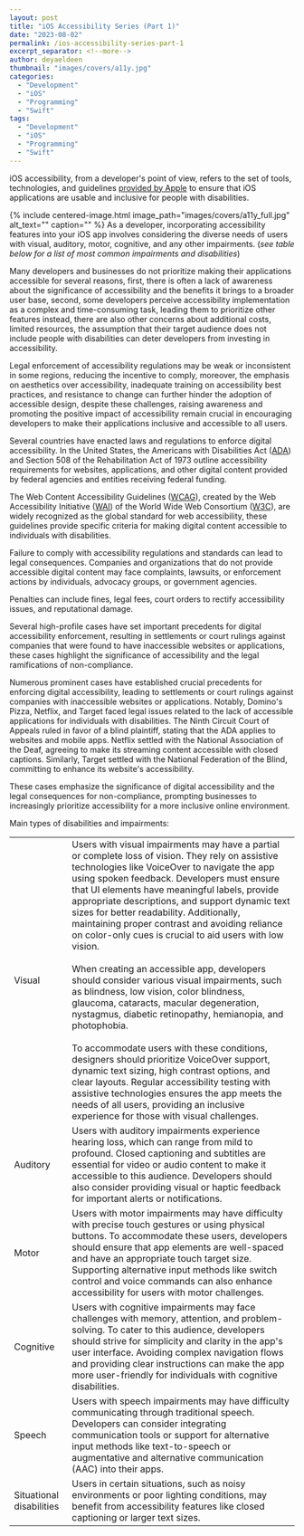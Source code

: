 ```yaml
---
layout: post
title: "iOS Accessibility Series (Part 1)"
date: "2023-08-02"
permalink: /ios-accessibility-series-part-1
excerpt_separator: <!--more-->
author: deyaeldeen
thumbnail: "images/covers/a11y.jpg"
categories: 
  - "Development"
  - "iOS"
  - "Programming"
  - "Swift"
tags:
  - "Development"
  - "iOS"
  - "Programming"
  - "Swift"
---
```


iOS accessibility, from a developer's point of view, refers to the set of tools, technologies, and guidelines [provided by Apple](https://developer.apple.com/accessibility/) to ensure that iOS applications are usable and inclusive for people with disabilities. 
<!--more-->
{%
 include centered-image.html 
 image_path="images/covers/a11y_full.jpg"
 alt_text="" 
 caption=""
%}
As a developer, incorporating accessibility features into your iOS app involves considering the diverse needs of users with visual, auditory, motor, cognitive, and any other impairments. (_see table below for a list of most common impairments and disabilities_)  

Many developers and businesses do not prioritize making their applications accessible for several reasons, first, there is often a lack of awareness about the significance of accessibility and the benefits it brings to a broader user base, second, some developers perceive accessibility implementation as a complex and time-consuming task, leading them to prioritize other features instead, there are also other concerns about additional costs, limited resources, the assumption that their target audience does not include people with disabilities can deter developers from investing in accessibility.  
  
Legal enforcement of accessibility regulations may be weak or inconsistent in some regions, reducing the incentive to comply, moreover, the emphasis on aesthetics over accessibility, inadequate training on accessibility best practices, and resistance to change can further hinder the adoption of accessible design, despite these challenges, raising awareness and promoting the positive impact of accessibility remain crucial in encouraging developers to make their applications inclusive and accessible to all users.

Several countries have enacted laws and regulations to enforce digital accessibility. In the United States, the Americans with Disabilities Act ([ADA](https://www.ada.gov/)) and Section 508 of the Rehabilitation Act of 1973 outline accessibility requirements for websites, applications, and other digital content provided by federal agencies and entities receiving federal funding.  
  
The Web Content Accessibility Guidelines ([WCAG](https://en.wikipedia.org/wiki/Web_Content_Accessibility_Guidelines)), created by the Web Accessibility Initiative ([WAI](https://www.w3.org/WAI/)) of the World Wide Web Consortium ([W3C](https://www.w3.org/ "W3C")), are widely recognized as the global standard for web accessibility, these guidelines provide specific criteria for making digital content accessible to individuals with disabilities.

Failure to comply with accessibility regulations and standards can lead to legal consequences. Companies and organizations that do not provide accessible digital content may face complaints, lawsuits, or enforcement actions by individuals, advocacy groups, or government agencies.  
  
Penalties can include fines, legal fees, court orders to rectify accessibility issues, and reputational damage.

Several high-profile cases have set important precedents for digital accessibility enforcement, resulting in settlements or court rulings against companies that were found to have inaccessible websites or applications, these cases highlight the significance of accessibility and the legal ramifications of non-compliance.  
  
Numerous prominent cases have established crucial precedents for enforcing digital accessibility, leading to settlements or court rulings against companies with inaccessible websites or applications. Notably, Domino's Pizza, Netflix, and Target faced legal issues related to the lack of accessible applications for individuals with disabilities. The Ninth Circuit Court of Appeals ruled in favor of a blind plaintiff, stating that the ADA applies to websites and mobile apps. Netflix settled with the National Association of the Deaf, agreeing to make its streaming content accessible with closed captions. Similarly, Target settled with the National Federation of the Blind, committing to enhance its website's accessibility.  
  
These cases emphasize the significance of digital accessibility and the legal consequences for non-compliance, prompting businesses to increasingly prioritize accessibility for a more inclusive online environment.  
  
Main types of disabilities and impairments:

<table><tbody><tr><td>Visual</td><td>Users with visual impairments may have a partial or complete loss of vision. They rely on assistive technologies like VoiceOver to navigate the app using spoken feedback. Developers must ensure that UI elements have meaningful labels, provide appropriate descriptions, and support dynamic text sizes for better readability. Additionally, maintaining proper contrast and avoiding reliance on color-only cues is crucial to aid users with low vision.<br><br>When creating an accessible app, developers should consider various visual impairments, such as blindness, low vision, color blindness, glaucoma, cataracts, macular degeneration, nystagmus, diabetic retinopathy, hemianopia, and photophobia.<br><br>To accommodate users with these conditions, designers should prioritize VoiceOver support, dynamic text sizing, high contrast options, and clear layouts. Regular accessibility testing with assistive technologies ensures the app meets the needs of all users, providing an inclusive experience for those with visual challenges.</td></tr><tr><td>Auditory</td><td>Users with auditory impairments experience hearing loss, which can range from mild to profound. Closed captioning and subtitles are essential for video or audio content to make it accessible to this audience. Developers should also consider providing visual or haptic feedback for important alerts or notifications.</td></tr><tr><td>Motor</td><td>Users with motor impairments may have difficulty with precise touch gestures or using physical buttons. To accommodate these users, developers should ensure that app elements are well-spaced and have an appropriate touch target size. Supporting alternative input methods like switch control and voice commands can also enhance accessibility for users with motor challenges.</td></tr><tr><td>Cognitive</td><td>Users with cognitive impairments may face challenges with memory, attention, and problem-solving. To cater to this audience, developers should strive for simplicity and clarity in the app's user interface. Avoiding complex navigation flows and providing clear instructions can make the app more user-friendly for individuals with cognitive disabilities.</td></tr><tr><td>Speech</td><td>Users with speech impairments may have difficulty communicating through traditional speech. Developers can consider integrating communication tools or support for alternative input methods like text-to-speech or augmentative and alternative communication (AAC) into their apps.</td></tr><tr><td>Situational disabilities</td><td>Users in certain situations, such as noisy environments or poor lighting conditions, may benefit from accessibility features like closed captioning or larger text sizes.</td></tr></tbody></table>
